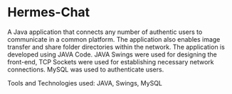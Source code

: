 # Hermes-Chat

A Java application that connects any number of authentic users to communicate in a common platform. The application also enables image transfer and share folder directories within the network. The application is developed using JAVA Code. JAVA Swings were used for designing the front-end, TCP Sockets were used for establishing necessary network connections. MySQL was used to authenticate users. 

Tools and Technologies used: JAVA, Swings, MySQL

